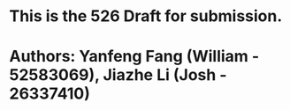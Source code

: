# This is the 526 Draft for submission.
# Authors: Yanfeng Fang (William - 52583069), Jiazhe Li (Josh - 26337410)
